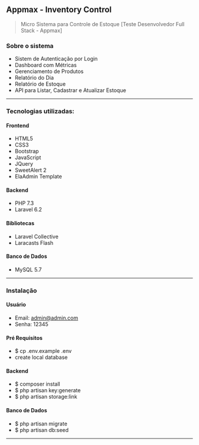 ## Appmax - Inventory Control

> Micro Sistema para Controle de Estoque [Teste Desenvolvedor Full Stack - Appmax]

### Sobre o sistema
- Sistem de Autenticação por Login
- Dashboard com Métricas
- Gerenciamento de Produtos
- Relatório do Dia
- Relatório de Estoque
- API para Listar, Cadastrar e Atualizar Estoque

---

### Tecnologias utilizadas: 
#### Frontend
- HTML5
- CSS3
- Bootstrap
- JavaScript
- JQuery
- SweetAlert 2
- ElaAdmin Template

#### Backend
- PHP 7.3
- Laravel 6.2

#### Bibliotecas
- Laravel Collective
- Laracasts Flash

#### Banco de Dados
- MySQL 5.7

---

### Instalação
#### Usuário
- Email: admin@admin.com
- Senha: 12345

#### Pré Requisitos
- $ cp .env.example .env
- create local database

#### Backend
- $ composer install  
- $ php artisan key:generate
- $ php artisan storage:link

#### Banco de Dados
- $ php artisan migrate
- $ php artisan db:seed

---

